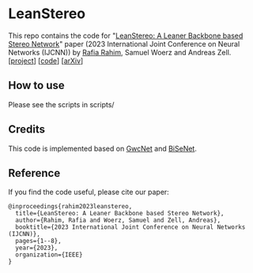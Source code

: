 # LeanStereo

This repo contains the code
for "[LeanStereo: A Leaner Backbone based Stereo
Network](https://ieeexplore.ieee.org/document/10191380)" paper (2023 International Joint Conference on Neural Networks (IJCNN)) by [Rafia Rahim](https://www.linkedin.com/in/rafiarahim/), Samuel Woerz and Andreas
Zell.  [[project](https://uni-tuebingen.de/fakultaeten/mathematisch-naturwissenschaftliche-fakultaet/fachbereiche/informatik/lehrstuehle/kognitive-systeme/projects/deepstereovision/)] [[code](https://github.com/cogsys-tuebingen/LeanStereo)] [[arXiv](https://arxiv.org/abs/2503.18557)]

## How to use

Please see the scripts in scripts/

## Credits

This code is implemented based on [GwcNet](https://github.com/xy-guo/GwcNet) and [BiSeNet](https://github.com/CoinCheung/BiSeNet).
## Reference

If you find the code useful, please cite our paper:

```
@inproceedings{rahim2023leanstereo,
  title={LeanStereo: A Leaner Backbone based Stereo Network},
  author={Rahim, Rafia and Woerz, Samuel and Zell, Andreas},
  booktitle={2023 International Joint Conference on Neural Networks (IJCNN)},
  pages={1--8},
  year={2023},
  organization={IEEE}
}

```
